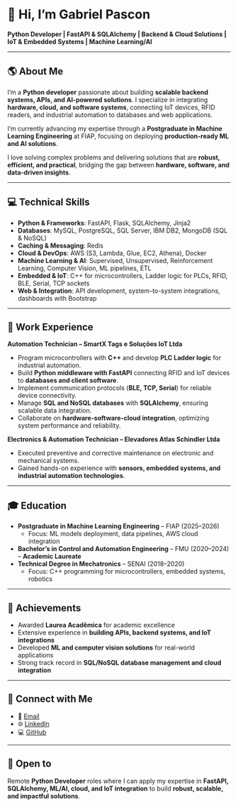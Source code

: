 # 👋 Hi, I’m Gabriel Pascon

**Python Developer | FastAPI & SQLAlchemy | Backend & Cloud Solutions | IoT & Embedded Systems | Machine Learning/AI**

---

## 🌎 About Me

I’m a **Python developer** passionate about building **scalable backend systems, APIs, and AI-powered solutions**. I specialize in integrating **hardware, cloud, and software systems**, connecting IoT devices, RFID readers, and industrial automation to databases and web applications.  

I’m currently advancing my expertise through a **Postgraduate in Machine Learning Engineering** at FIAP, focusing on deploying **production-ready ML and AI solutions**.  

I love solving complex problems and delivering solutions that are **robust, efficient, and practical**, bridging the gap between **hardware, software, and data-driven insights**.

---

## 💻 Technical Skills

- **Python & Frameworks**: FastAPI, Flask, SQLAlchemy, Jinja2  
- **Databases**: MySQL, PostgreSQL, SQL Server, IBM DB2, MongoDB (SQL & NoSQL)  
- **Caching & Messaging**: Redis  
- **Cloud & DevOps**: AWS (S3, Lambda, Glue, EC2, Athena), Docker  
- **Machine Learning & AI**: Supervised, Unsupervised, Reinforcement Learning, Computer Vision, ML pipelines, ETL  
- **Embedded & IoT**: C++ for microcontrollers, Ladder logic for PLCs, RFID, BLE, Serial, TCP sockets  
- **Web & Integration**: API development, system-to-system integrations, dashboards with Bootstrap  

---

## 🚀 Work Experience

**Automation Technician – SmartX Tags e Soluções IoT Ltda**  
- Program microcontrollers with **C++** and develop **PLC Ladder logic** for industrial automation.  
- Build **Python middleware with FastAPI** connecting RFID and IoT devices to **databases and client software**.  
- Implement communication protocols (**BLE, TCP, Serial**) for reliable device connectivity.  
- Manage **SQL and NoSQL databases** with **SQLAlchemy**, ensuring scalable data integration.  
- Collaborate on **hardware-software-cloud integration**, optimizing system performance and reliability.  

**Electronics & Automation Technician – Elevadores Atlas Schindler Ltda**  
- Executed preventive and corrective maintenance on electronic and mechanical systems.  
- Gained hands-on experience with **sensors, embedded systems, and industrial automation technologies**.  

---

## 🎓 Education

- **Postgraduate in Machine Learning Engineering** – FIAP (2025–2026)  
  - Focus: ML models deployment, data pipelines, AWS cloud integration  
- **Bachelor’s in Control and Automation Engineering** – FMU (2020–2024) – **Academic Laureate**  
- **Technical Degree in Mechatronics** – SENAI (2018–2020)  
  - Focus: C++ programming for microcontrollers, embedded systems, robotics  

---

## 🌟 Achievements

- Awarded **Laurea Acadêmica** for academic excellence  
- Extensive experience in **building APIs, backend systems, and IoT integrations**  
- Developed **ML and computer vision solutions** for real-world applications  
- Strong track record in **SQL/NoSQL database management and cloud integration**  

---

## 🔗 Connect with Me

- 📧 [Email](mailto:gh.pascon@gmail.com)  
- 🌐 [LinkedIn](https://www.linkedin.com/in/gabriel-pascon-218ba51b6/)  
- 💻 [GitHub](https://github.com/ghpascon)  

---

## 📌 Open to

Remote **Python Developer** roles where I can apply my expertise in **FastAPI, SQLAlchemy, ML/AI, cloud, and IoT integration** to build **robust, scalable, and impactful solutions**.
